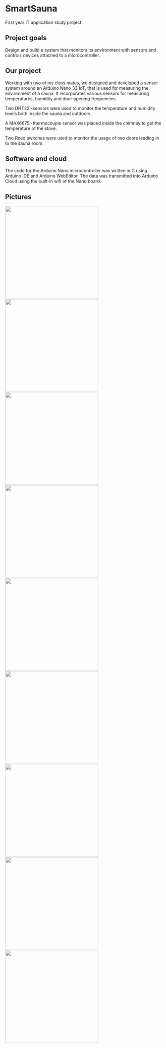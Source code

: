 # SmartSauna
First year IT application study project.

## Project goals
Design and build a system that monitors its environment with sensors and controls devices attached to a microcontroller.

## Our project
Working with two of my class mates, we designed and developed a sensor system around an Arduino Nano 33 IoT, that is used for measuring the environment of a sauna.
It incorporates various sensors for measuring temperatures, humidity and door opening frequencies.

Two DHT22 -sensors were used to monitor the temperature and humidity levels both inside the sauna and outdoors.

A MAX6675 -thermocouple sensor was placed inside the chimney to get the temperature of the stove.

Two Reed switches were used to monitor the usage of two doors leading in to the sauna room.

## Software and cloud
The code for the Arduino Nano microcontroller was written in C using Arduino IDE and Arduino WebEditor.
The data was transmitted into Arduino Cloud using the built-in wifi of the Nano board.

## Pictures
<img src="https://github.com/mikkeohukainen/SmartSauna-study-project/assets/128467511/70c508c4-02b9-4f28-9231-c2bbf18eeb44" height="300">
<img src="https://github.com/mikkeohukainen/SmartSauna-study-project/assets/128467511/b4889494-4470-41df-90c3-982fbf893442" height="300">
<img src="https://github.com/mikkeohukainen/SmartSauna-study-project/assets/128467511/40ff59a8-8a08-4597-ba8c-7740f3cf6fa2" height="300">
<img src="https://github.com/mikkeohukainen/SmartSauna-study-project/assets/128467511/44dd8f9e-a8b3-4fb8-8450-54bcffe5b1dc" height="300">
<img src="https://github.com/mikkeohukainen/SmartSauna-study-project/assets/128467511/5ee940f9-2c25-405c-81ac-1e3649614628" height="300">
<img src="https://github.com/mikkeohukainen/SmartSauna-study-project/assets/128467511/4fc59ba1-3426-407f-96b5-338588fc2569" height="300">
<img src="https://github.com/mikkeohukainen/SmartSauna-study-project/assets/128467511/09c40f6f-0aa0-4c7f-9df5-12dafa8660a9" height="300">
<img src="https://github.com/mikkeohukainen/SmartSauna-study-project/assets/128467511/43bb7db1-b8ee-44f8-8a27-a0232ff7a9d4" height="300">
<img src="https://github.com/mikkeohukainen/SmartSauna-study-project/assets/128467511/1a891964-c403-4ad7-89f8-7818edf3e618" height="300">
